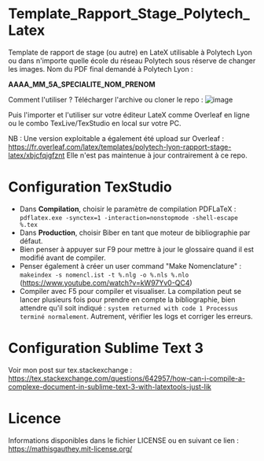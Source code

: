 # Template_Rapport_Stage_Polytech_Latex
Template de rapport de stage (ou autre) en LateX utilisable à Polytech Lyon ou dans n'importe quelle école du réseau Polytech sous réserve de changer les images.
Nom du PDF final demandé à Polytech Lyon : 

__AAAA_MM_5A_SPECIALITE_NOM_PRENOM__

Comment l'utiliser ?
Télécharger l'archive ou cloner le repo :
![image](https://user-images.githubusercontent.com/46576952/156882294-df1c6cbe-b5b8-4b1f-958f-65d4c2228846.png)

Puis l'importer et l'utiliser sur votre éditeur LateX comme Overleaf en ligne ou le combo TexLive/TexStudio en local sur votre PC.

NB : Une version exploitable a également été upload sur Overleaf : https://fr.overleaf.com/latex/templates/polytech-lyon-rapport-stage-latex/xbjcfqjgfznt
Elle n'est pas maintenue à jour contrairement à ce repo.

# Configuration TexStudio
- Dans **Compilation**, choisir le paramètre de compilation PDFLaTeX : ``pdflatex.exe -synctex=1 -interaction=nonstopmode -shell-escape %.tex``
- Dans **Production**, choisir Biber en tant que moteur de bibliographie par défaut.
- Bien penser à appuyer sur F9 pour mettre à jour le glossaire quand il est modifié avant de compiler.
- Penser également à créer un user command "Make Nomenclature" : ``makeindex -s nomencl.ist -t %.nlg -o %.nls %.nlo`` (https://www.youtube.com/watch?v=kW97Yv0-QC4)
- Compiler avec F5 pour compiler et visualiser. La compilation peut se lancer plusieurs fois pour prendre en compte la bibliographie, bien attendre qu'il soit indiqué : ``system returned with code 1 Processus terminé normalement``. Autrement, vérifier les logs et corriger les erreurs.

# Configuration Sublime Text 3
Voir mon post sur tex.stackexchange : https://tex.stackexchange.com/questions/642957/how-can-i-compile-a-complexe-document-in-sublime-text-3-with-latextools-just-lik

# Licence
Informations disponibles dans le fichier LICENSE ou en suivant ce lien : https://mathisgauthey.mit-license.org/
